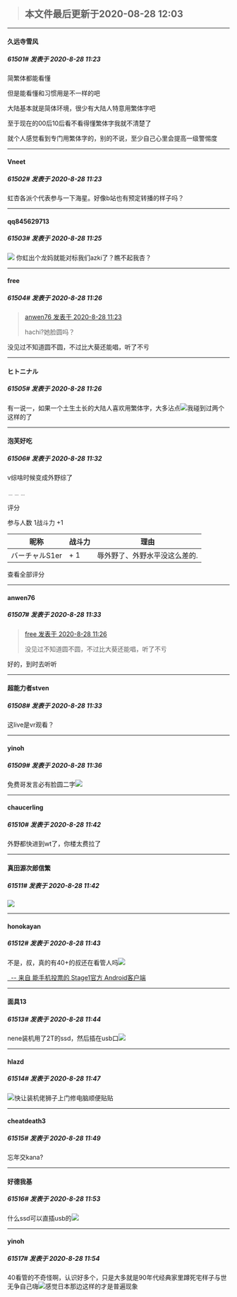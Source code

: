> ## **本文件最后更新于2020-08-28 12:03** 



-----

####  久远寺雪风  
##### 61501#       发表于 2020-8-28 11:23




简繁体都能看懂

但是能看懂和习惯用是不一样的吧

大陆基本就是简体环境，很少有大陆人特意用繁体字吧

至于现在的00后10后看不看得懂繁体字我就不清楚了

就个人感觉看到专门用繁体字的，别的不说，至少自己心里会提高一级警惕度







-----

####  Vneet  
##### 61502#       发表于 2020-8-28 11:23




虹杏各派个代表参与一下海星。好像b站也有预定转播的样子吗？







-----

####  qq845629713  
##### 61503#       发表于 2020-8-28 11:25



<img src="https://static.saraba1st.com/image/smiley/face2017/004.gif" referrerpolicy="no-referrer"> 你虹出个龙妈就能对标我们azki了？瞧不起我杏？







-----

####  free  
##### 61504#       发表于 2020-8-28 11:26



<blockquote><a href="httphttps://bbs.saraba1st.com/2b/forum.php?mod=redirect&amp;goto=findpost&amp;pid=48573515&amp;ptid=1941579" target="_blank">anwen76 发表于 2020-8-28 11:23</a>

hachi?她脸圆吗？</blockquote>
没见过不知道圆不圆，不过比大葵还能唱，听了不亏







-----

####  ヒトニナル  
##### 61505#       发表于 2020-8-28 11:26




有一说一，如果一个土生土长的大陆人喜欢用繁体字，大多沾点<img src="https://static.saraba1st.com/image/smiley/face2017/020.png" referrerpolicy="no-referrer">我碰到过两个这样的了







-----

####  泡芙好吃  
##### 61506#       发表于 2020-8-28 11:32




v综啥时候变成外野综了



﹍﹍﹍

评分





 参与人数 1战斗力 +1

|昵称|战斗力|理由|
|----|---|---|
| バーチャルS1er| + 1|辱外野了、外野水平没这么差的.|



查看全部评分






-----

####  anwen76  
##### 61507#       发表于 2020-8-28 11:33



<blockquote><a href="httphttps://bbs.saraba1st.com/2b/forum.php?mod=redirect&amp;goto=findpost&amp;pid=48573540&amp;ptid=1941579" target="_blank">free 发表于 2020-8-28 11:26</a>

没见过不知道圆不圆，不过比大葵还能唱，听了不亏</blockquote>
好的，到时去听听







-----

####  超能力者stven  
##### 61508#       发表于 2020-8-28 11:33




这live是vr观看？







-----

####  yinoh  
##### 61509#       发表于 2020-8-28 11:36




免费哥发言必有脸圆二字<img src="https://static.saraba1st.com/image/smiley/face2017/074.png" referrerpolicy="no-referrer">







-----

####  chaucerling  
##### 61510#       发表于 2020-8-28 11:42




外野都快进到wt了，你楼太费拉了







-----

####  真田源次郎信繁  
##### 61511#       发表于 2020-8-28 11:42



<img src="https://static.saraba1st.com/image/smiley/face2017/037.png" referrerpolicy="no-referrer">







-----

####  honokayan  
##### 61512#       发表于 2020-8-28 11:43




不是，叔，真的有40+的叔还在看管人吗<img src="https://static.saraba1st.com/image/smiley/face2017/097.png" referrerpolicy="no-referrer">

[  -- 来自 能手机投票的 Stage1官方 Android客户端](https://www.coolapk.com/apk/140634)







-----

####  面具13  
##### 61513#       发表于 2020-8-28 11:44




nene装机用了2T的ssd，然后插在usb口<img src="https://static.saraba1st.com/image/smiley/face2017/067.png" referrerpolicy="no-referrer">







-----

####  hlazd  
##### 61514#       发表于 2020-8-28 11:47



<img src="https://static.saraba1st.com/image/smiley/face2017/067.png" referrerpolicy="no-referrer">快让装机佬狮子上门修电脑顺便贴贴







-----

####  cheatdeath3  
##### 61515#       发表于 2020-8-28 11:49




忘年交kana?







-----

####  好德我基  
##### 61516#       发表于 2020-8-28 11:53




什么ssd可以直插usb的<img src="https://static.saraba1st.com/image/smiley/face2017/067.png" referrerpolicy="no-referrer">







-----

####  yinoh  
##### 61517#       发表于 2020-8-28 11:54




40看管的不奇怪啊，认识好多个，只是大多就是90年代经典家里蹲死宅样子与世无争自己嗨<img src="https://static.saraba1st.com/image/smiley/face2017/009.gif" referrerpolicy="no-referrer">感觉日本那边这样的才是普遍现象





                                                 